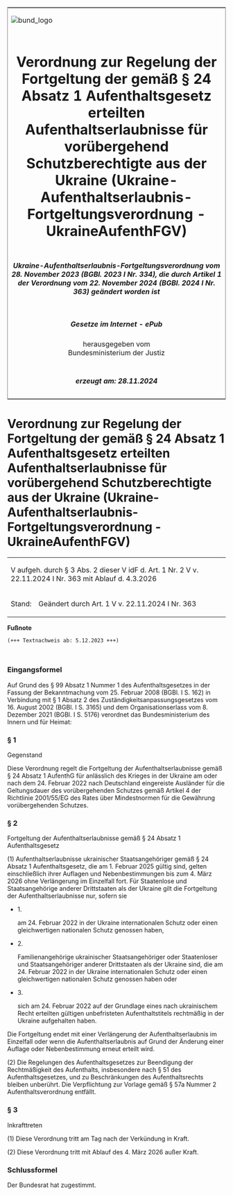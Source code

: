 <span id="DECKBLATT.html"></span>

<table border="0" frame="border" width="100%">

<tr valign="top">

<td align="left">

![bund\_logo](BfJ_2021_Web_de_de.gif)

</td>

<td align="right">

 

</td>

</tr>

<tr align="center" valign="middle">

<td colspan="2">

# Verordnung zur Regelung der Fortgeltung der gemäß § 24 Absatz 1 Aufenthaltsgesetz erteilten Aufenthaltserlaubnisse für vorübergehend Schutzberechtigte aus der Ukraine (Ukraine-Aufenthaltserlaubnis-Fortgeltungsverordnung - UkraineAufenthFGV)

</td>

</tr>

<tr align="center" valign="middle">

<td colspan="2">

##### Ukraine-Aufenthaltserlaubnis-Fortgeltungsverordnung vom 28. November 2023 (BGBl. 2023 I Nr. 334), die durch Artikel 1 der Verordnung vom 22. November 2024 (BGBl. 2024 I Nr. 363) geändert worden ist

</td>

</tr>

<tr align="center" valign="middle">

<td colspan="2">

  
  

##### Gesetze im Internet - ePub  
  
herausgegeben vom  
Bundesministerium der Justiz

</td>

</tr>

<tr align="center" valign="bottom">

<td colspan="2">

  
  

##### erzeugt am: 28.11.2024

</td>

</tr>

</table>

<span id="BJNR14E0A0023.html"></span>

# Verordnung zur Regelung der Fortgeltung der gemäß § 24 Absatz 1 Aufenthaltsgesetz erteilten Aufenthaltserlaubnisse für vorübergehend Schutzberechtigte aus der Ukraine (Ukraine-Aufenthaltserlaubnis-Fortgeltungsverordnung - UkraineAufenthFGV)

<div>

<div class="jnhtml">

<table width="100%">

<colgroup>

<col width="10%">

</col>

<col width="90%">

</col>

</colgroup>

<tr>

<td class="StandkommentarAufh" colspan="2">

V aufgeh. durch § 3 Abs. 2 dieser V idF d. Art. 1 Nr. 2 V v. 22.11.2024
I Nr. 363 mit Ablauf d. 4.3.2026

</div>

</div>

</td>

</tr>

<tr>

<td>

Stand:

</td>

<td>

Geändert durch Art. 1 V v. 22.11.2024 I Nr. 363

</td>

</tr>

</table>

</div>

</div>

<div>

  
**Fußnote**

<div class="jnhtml">

<div>

<div class="jurAbsatz">

  

``` 
(+++ Textnachweis ab: 5.12.2023 +++)

 
```

</div>

</div>

</div>

</div>

<span id="BJNR14E0A0023BJNE000100000.html"></span>

### Eingangsformel  

<div>

<div class="jnhtml">

<div>

<div class="jurAbsatz">

Auf Grund des § 99 Absatz 1 Nummer 1 des Aufenthaltsgesetzes in der
Fassung der Bekanntmachung vom 25. Februar 2008 (BGBl. I S. 162) in
Verbindung mit § 1 Absatz 2 des Zuständigkeitsanpassungsgesetzes vom 16.
August 2002 (BGBl. I S. 3165) und dem Organisationserlass vom 8.
Dezember 2021 (BGBl. I S. 5176) verordnet das Bundesministerium des
Innern und für Heimat:

</div>

</div>

</div>

</div>

<span id="BJNR14E0A0023BJNE000200000.html"></span>

### § 1  
Gegenstand

<div>

<div class="jnhtml">

<div>

<div class="jurAbsatz">

Diese Verordnung regelt die Fortgeltung der Aufenthaltserlaubnisse gemäß
§ 24 Absatz 1 AufenthG für anlässlich des Krieges in der Ukraine am oder
nach dem 24. Februar 2022 nach Deutschland eingereiste Ausländer für die
Geltungsdauer des vorübergehenden Schutzes gemäß Artikel 4 der
Richtlinie 2001/55/EG des Rates über Mindestnormen für die Gewährung
vorübergehenden Schutzes.

</div>

</div>

</div>

</div>

<span id="BJNR14E0A0023BJNE000301311.html"></span>

### § 2  
Fortgeltung der Aufenthaltserlaubnisse gemäß § 24 Absatz 1 Aufenthaltsgesetz

<div>

<div class="jnhtml">

<div>

<div class="jurAbsatz">

(1) Aufenthaltserlaubnisse ukrainischer Staatsangehöriger gemäß § 24
Absatz 1 Aufenthaltsgesetz, die am 1. Februar 2025 gültig sind, gelten
einschließlich ihrer Auflagen und Nebenbestimmungen bis zum 4. März 2026
ohne Verlängerung im Einzelfall fort. Für Staatenlose und
Staatsangehörige anderer Drittstaaten als der Ukraine gilt die
Fortgeltung der Aufenthaltserlaubnisse nur, sofern sie

  - 1\.
    
    <div style="">
    
    am 24. Februar 2022 in der Ukraine internationalen Schutz oder einen
    gleichwertigen nationalen Schutz genossen haben,
    
    </div>

  - 2\.
    
    <div style="">
    
    Familienangehörige ukrainischer Staatsangehöriger oder Staatenloser
    und Staatsangehöriger anderer Drittstaaten als der Ukraine sind, die
    am 24. Februar 2022 in der Ukraine internationalen Schutz oder einen
    gleichwertigen nationalen Schutz genossen haben oder
    
    </div>

  - 3\.
    
    <div style="">
    
    sich am 24. Februar 2022 auf der Grundlage eines nach ukrainischem
    Recht erteilten gültigen unbefristeten Aufenthaltstitels rechtmäßig
    in der Ukraine aufgehalten haben.
    
    </div>

Die Fortgeltung endet mit einer Verlängerung der Aufenthaltserlaubnis im
Einzelfall oder wenn die Aufenthaltserlaubnis auf Grund der Änderung
einer Auflage oder Nebenbestimmung erneut erteilt wird.

</div>

<div class="jurAbsatz">

(2) Die Regelungen des Aufenthaltsgesetzes zur Beendigung der
Rechtmäßigkeit des Aufenthalts, insbesondere nach § 51 des
Aufenthaltsgesetzes, und zu Beschränkungen des Aufenthaltsrechts bleiben
unberührt. Die Verpflichtung zur Vorlage gemäß § 57a Nummer 2
Aufenthaltsverordnung entfällt.

</div>

</div>

</div>

</div>

<span id="BJNR14E0A0023BJNE000401311.html"></span>

### § 3  
Inkrafttreten

<div>

<div class="jnhtml">

<div>

<div class="jurAbsatz">

(1) Diese Verordnung tritt am Tag nach der Verkündung in Kraft.

</div>

<div class="jurAbsatz">

(2) Diese Verordnung tritt mit Ablauf des 4. März 2026 außer Kraft.

</div>

</div>

</div>

</div>

<span id="BJNR14E0A0023BJNE000500000.html"></span>

### Schlussformel  

<div>

<div class="jnhtml">

<div>

<div class="jurAbsatz">

Der Bundesrat hat zugestimmt.

</div>

</div>

</div>

</div>
